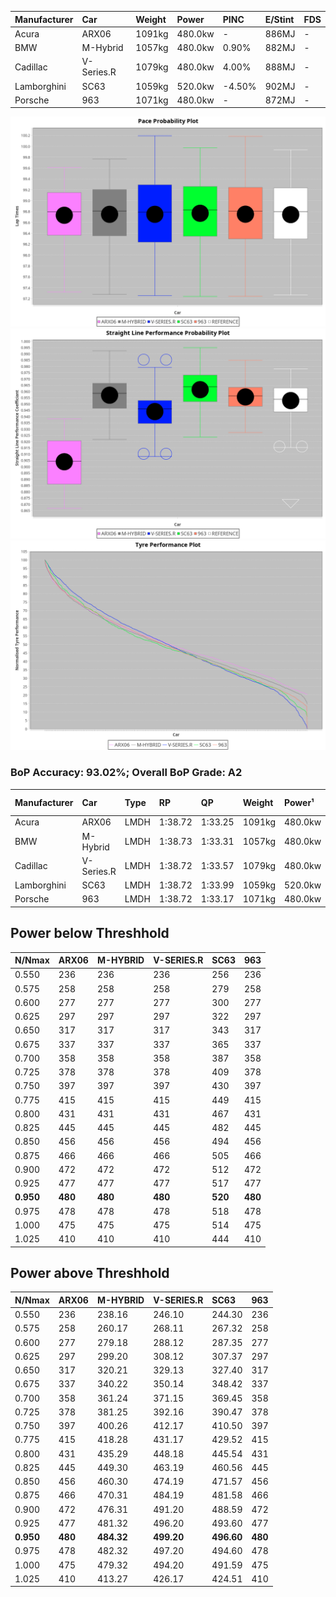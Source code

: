 | Manufacturer | Car        | Weight | Power   | PINC    | E/Stint | FDS     |
|:-|:-|:-|:-|:-|:-|:-|
| Acura        | ARX06      | 1091kg | 480.0kw |    -    | 886MJ   |    -    |
| BMW          | M-Hybrid   | 1057kg | 480.0kw | 0.90%   | 882MJ   |    -    |
| Cadillac     | V-Series.R | 1079kg | 480.0kw | 4.00%   | 888MJ   |    -    |
| Lamborghini  | SC63       | 1059kg | 520.0kw | -4.50%  | 902MJ   |    -    |
| Porsche      | 963        | 1071kg | 480.0kw |    -    | 872MJ   |    -    |

![PACECHART](./IMG/AUTO.png)
![STRAIGHTLINEPERFORMANCECHART](./IMG/AUTO_sp.png)
![TYREPERFORMANCECHART](./IMG/AUTO_tw.png)

### BoP Accuracy: 93.02%; Overall BoP Grade: A2
| Manufacturer | Car        | Type | RP      | QP      | Weight | Power¹  | Threshhold | PINC    | Power²   | E/Stint | AVG Vmax  | FDS     | RDLC | L/Stint | BOP-Grade | Model Accuracy | Model Points | Match%  | SimDiff |
|:-|:-|:-|:-|:-|:-|:-|:-|:-|:-|:-|:-|:-|:-|:-|:-|:-|:-|:-|:-|
| Acura        | ARX06      | LMDH | 1:38.72 | 1:33.25 | 1091kg | 480.0kw | 250.0kph   |    -    | 480.00kw |  886MJ  | 298.61kph |    -    | 0.98 | 29      | +C1       | 100.00%        | 996          | 78.76%  | ±0.15s  |
| BMW          | M-Hybrid   | LMDH | 1:38.73 | 1:33.31 | 1057kg | 480.0kw | 250.0kph   | 0.90%   | 484.30kw |  882MJ  | 309.36kph |    -    | 1.00 | 29      | ~A1       | 100.00%        | 1998         | 95.33%  | ±0.16s  |
| Cadillac     | V-Series.R | LMDH | 1:38.72 | 1:33.57 | 1079kg | 480.0kw | 250.0kph   | 4.00%   | 499.20kw |  888MJ  | 307.10kph |    -    | 0.99 | 29      | +A2       | 98.11%         | 3991         | 92.26%  | ±0.05s  |
| Lamborghini  | SC63       | LMDH | 1:38.72 | 1:33.99 | 1059kg | 520.0kw | 250.0kph   | -4.50%  | 496.60kw |  902MJ  | 312.25kph |    -    | 1.02 | 29      | ~A1       | 100.00%        | 784          | 98.75%  | #       |
| Porsche      | 963        | LMDH | 1:38.72 | 1:33.17 | 1071kg | 480.0kw | 250.0kph   |    -    | 480.00kw |  872MJ  | 308.07kph |    -    | 0.99 | 29      | ~A1       | 99.91%         | 11713        | 100.00% | ±0.08s  |

## Power below Threshhold
| N/Nmax    | ARX06   | M-HYBRID | V-SERIES.R | SC63    | 963     |
|:-|:-|:-|:-|:-|:-|
|  0.550    |  236    |  236     |  236       |  256    |  236    |
|  0.575    |  258    |  258     |  258       |  279    |  258    |
|  0.600    |  277    |  277     |  277       |  300    |  277    |
|  0.625    |  297    |  297     |  297       |  322    |  297    |
|  0.650    |  317    |  317     |  317       |  343    |  317    |
|  0.675    |  337    |  337     |  337       |  365    |  337    |
|  0.700    |  358    |  358     |  358       |  387    |  358    |
|  0.725    |  378    |  378     |  378       |  409    |  378    |
|  0.750    |  397    |  397     |  397       |  430    |  397    |
|  0.775    |  415    |  415     |  415       |  449    |  415    |
|  0.800    |  431    |  431     |  431       |  467    |  431    |
|  0.825    |  445    |  445     |  445       |  482    |  445    |
|  0.850    |  456    |  456     |  456       |  494    |  456    |
|  0.875    |  466    |  466     |  466       |  505    |  466    |
|  0.900    |  472    |  472     |  472       |  512    |  472    |
|  0.925    |  477    |  477     |  477       |  517    |  477    |
| **0.950** | **480** | **480**  | **480**    | **520** | **480** |
|  0.975    |  478    |  478     |  478       |  518    |  478    |
|  1.000    |  475    |  475     |  475       |  514    |  475    |
|  1.025    |  410    |  410     |  410       |  444    |  410    |

## Power above Threshhold
| N/Nmax    | ARX06   | M-HYBRID   | V-SERIES.R | SC63       | 963     |
|:-|:-|:-|:-|:-|:-|
|  0.550    |  236    |  238.16    |  246.10    |  244.30    |  236    |
|  0.575    |  258    |  260.17    |  268.11    |  267.32    |  258    |
|  0.600    |  277    |  279.18    |  288.12    |  287.35    |  277    |
|  0.625    |  297    |  299.20    |  308.12    |  307.37    |  297    |
|  0.650    |  317    |  320.21    |  329.13    |  327.40    |  317    |
|  0.675    |  337    |  340.22    |  350.14    |  348.42    |  337    |
|  0.700    |  358    |  361.24    |  371.15    |  369.45    |  358    |
|  0.725    |  378    |  381.25    |  392.16    |  390.47    |  378    |
|  0.750    |  397    |  400.26    |  412.17    |  410.50    |  397    |
|  0.775    |  415    |  418.28    |  431.17    |  429.52    |  415    |
|  0.800    |  431    |  435.29    |  448.18    |  445.54    |  431    |
|  0.825    |  445    |  449.30    |  463.19    |  460.56    |  445    |
|  0.850    |  456    |  460.30    |  474.19    |  471.57    |  456    |
|  0.875    |  466    |  470.31    |  484.19    |  481.58    |  466    |
|  0.900    |  472    |  476.31    |  491.20    |  488.59    |  472    |
|  0.925    |  477    |  481.32    |  496.20    |  493.60    |  477    |
| **0.950** | **480** | **484.32** | **499.20** | **496.60** | **480** |
|  0.975    |  478    |  482.32    |  497.20    |  494.60    |  478    |
|  1.000    |  475    |  479.32    |  494.20    |  491.59    |  475    |
|  1.025    |  410    |  413.27    |  426.17    |  424.51    |  410    |
